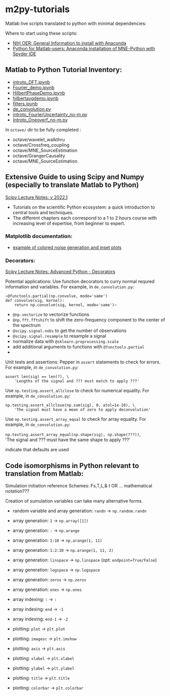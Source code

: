 # m2py-tutorials
Matlab live scripts translated to python with minimal dependencies:

Where to start using these scripts:

- [NIH OER: General Information to install with Anaconda](https://www.nihlibrary.nih.gov/resources/tools/anaconda-and-python)
- [Python for Matlab-users: Anaconda installation of MNE-Python with Spyder IDE](https://mne.tools/stable/install/installers.html)

## Matlab to Python Tutorial Inventory:

- [introto_DFT.ipynb](https://github.com/csea-lab/m2py-tutorials/blob/main/notebooks/introto_DFT.ipynb)
- [Fourier_demo.ipynb](https://github.com/csea-lab/m2py-tutorials/blob/main/notebooks/Fourier_demo.ipynb)
- [HilbertPhaseDemo.ipynb](https://github.com/csea-lab/m2py-tutorials/blob/main/notebooks/HilbertPhaseDemo.ipynb)
- [hilbertavgdemo.ipynb](https://github.com/csea-lab/m2py-tutorials/blob/main/notebooks/hilbertavgdemo.ipynb)
- [filters.ipynb](https://github.com/csea-lab/m2py-tutorials/blob/main/notebooks/filters.ipynb)
- [de_convolution.py](https://github.com/csea-lab/m2py-tutorials/blob/main/py-scripts/de_convolution.py)
- [introto_FourierUncertainty_no-m.py](https://github.com/csea-lab/m2py-tutorials/blob/main/notebooks/introto_FourierUncertainty.ipynb)
- [Introto_Oneoverf_no-m.py](https://github.com/csea-lab/m2py-tutorials/blob/main/notebooks/Introto_Oneoverf.ipynb)

In `octave/` dir to be fully completed :
- octave/wavelet_walkthru 
- octave/Crossfreq_coupling
- octave/MNE_SourceEstimation
- octave/GrangerCausality
- octave/MNE_SourceEstimation

## Extensive Guide to using Scipy and Numpy (especially to translate Matlab to Python)
[Scipy Lecture Notes: v 2022.1 ](http://scipy-lectures.org)  
- Tutorials on the scientific Python ecosystem: a quick introduction to central tools and techniques. 
- The different chapters each correspond to a 1 to 2 hours course with increasing level of expertise, from beginner to expert.

### Matplotlib documentation: 

- [example of colored noise generation and inset plots](https://matplotlib.org/stable/gallery/subplots_axes_and_figures/axes_demo.html)

### Decorators:
[Scipy Lecture Notes: Advanced Python - Decorators](http://scipy-lectures.org/advanced/advanced_python/index.html#decorators)

Potential applications:
Use function decorators to curry normal requred information and variables.  For example, in `de_convolution.py`:

    ~@functools.partial(np.convolve, mode='same')
    def convolve(sig, kernel):
        return np.convolve(sig, kernel, mode='same')~

- `@np.vectorize` to vectorize functions
- `@np.fft.fftshift` to shift the zero-frequency component to the center of the spectrum
- `@scipy.signal.nobs` to get the number of observations
- `@scipy.signal.resample` to resample a signal
- normalize data with `@sklearn.preprocessing.scale`
- add additional arguments to functions with `@functools.partial`
- 

Unit tests and assertions:
Pepper in `assert` statements to check for errors.  For example, in `de_convolution.py`:

    assert len(sig) == len(?), \
        'Lengths of the signal and ??? must match to apply ???'

Use `np.testing.assert_allclose` to check for numerical equality.  For example, in `de_convolution.py`:

    np.testing.assert_allclose(np.sum(sig), 0, atol=1e-10), \
        'The signal must have a mean of zero to apply deconvolution'

Use `np.testing.assert_array_equal` to check for array equality.  For example, in `de_convolution.py`:

`np.testing.assert_array_equal(np.shape(sig), np.shape(???))`, \
'The signal and ??? must have the same shape to apply ???'

indicate that defaults are used


## Code isomorphisms in Python relevant to translation from Matlab:

Simulation initiation reference Schemes: Fs,T,L,& t OR ... mathematical notation??? 

Creation of sumulation variables can take many alternative forms.

- random variable and array generation: `randn` -> `np.random.randn`

- array generation: `1` -> `np.array([1])`
- array generation: `:` -> `np.arange`
- array generation: `1:10` -> `np.arange(1, 11)`
- array generation: `1:2:10` -> `np.arange(1, 11, 2)`

- array generation: `linspace` -> `np.linspace` (opt: `endpoint=True/False`)
- array generation: `logspace` -> `np.logspace`
- array generation: `zeros` -> `np.zeros`
- array generation: `ones` -> `np.ones`

- array indexing: `:` -> `:`
- array indexing: `end` -> `-1`
- array indexing: `end-1` -> `-2`


- plotting: `plot` -> `plt.plot`
- plotting: `imagesc` -> `plt.imshow`
- plotting: `axis` -> `plt.axis`
- plotting: `xlabel` -> `plt.xlabel`
- plotting: `ylabel` -> `plt.ylabel`
- plotting: `title` -> `plt.title`
- plotting: `colorbar` -> `plt.colorbar`

